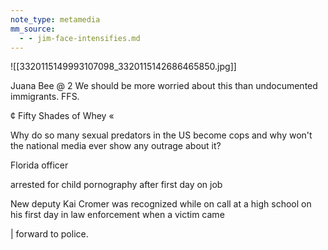```yaml
---
note_type: metamedia
mm_source:
  - - jim-face-intensifies.md
---
```


![[3320115149993107098_3320115142686465850.jpg]]

Juana Bee @ 2
We should be more worried about this than
undocumented immigrants. FFS.

¢ Fifty Shades of Whey «

Why do so many sexual predators in the US
become cops and why won't the national
media ever show any outrage about it?

Florida officer

arrested for child
pornography after
first day on job

New deputy Kai Cromer was
recognized while on call at a high
school on his first day in law
enforcement when a victim came

| forward to police.


